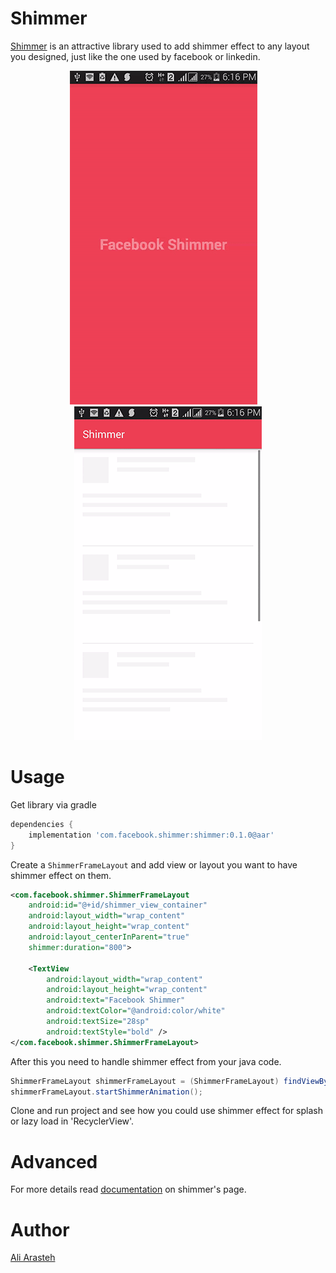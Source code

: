 # Shimmer
[Shimmer](https://code.facebook.com/posts/636856646421011/shimmer-for-android/) is an attractive library used to add shimmer effect to any layout you designed, just like the one used by facebook or linkedin.

<p align="center">
    <img src="/images/splash_screen.gif?raw=true" width="300" style="margin-right: 1em"/><img src="/images/lazy_load.gif?raw=true" width="300" />
</p>


# Usage
Get library via gradle
```build.gradle
dependencies {
    implementation 'com.facebook.shimmer:shimmer:0.1.0@aar'
}
```

Create a `ShimmerFrameLayout` and add view or layout you want to have shimmer effect on them.

```xml
<com.facebook.shimmer.ShimmerFrameLayout
    android:id="@+id/shimmer_view_container"
    android:layout_width="wrap_content"
    android:layout_height="wrap_content"
    android:layout_centerInParent="true"
    shimmer:duration="800">

    <TextView
        android:layout_width="wrap_content"
        android:layout_height="wrap_content"
        android:text="Facebook Shimmer"
        android:textColor="@android:color/white"
        android:textSize="28sp"
        android:textStyle="bold" />
</com.facebook.shimmer.ShimmerFrameLayout>
```

After this you need to handle shimmer effect from your java code.

```java
ShimmerFrameLayout shimmerFrameLayout = (ShimmerFrameLayout) findViewById(R.id.shimmer_view_container);
shimmerFrameLayout.startShimmerAnimation();
```

Clone and run project and see how you could use shimmer effect for splash or lazy load in 'RecyclerView'.


# Advanced
For more details read [documentation](https://code.facebook.com/posts/636856646421011/shimmer-for-android/) on shimmer's page.


# Author
[Ali Arasteh](https://github.com/aliarasteh)
